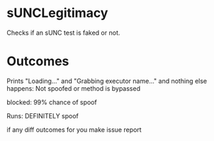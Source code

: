 # sUNCLegitimacy
Checks if an sUNC test is faked or not.

# Outcomes
Prints "Loading..." and "Grabbing executor name..." and nothing else happens: Not spoofed or method is bypassed

blocked: 99% chance of spoof

Runs: DEFINITELY spoof

if any diff outcomes for you make issue report
